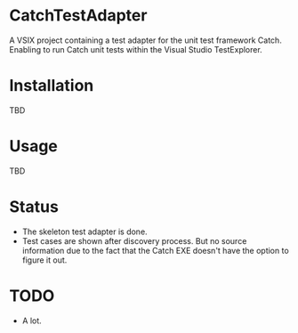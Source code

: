 CatchTestAdapter
======
A VSIX project containing a test adapter for the unit test framework Catch. Enabling to run Catch unit tests within the Visual Studio TestExplorer. 

Installation
============
TBD

Usage
=====
TBD

Status
======
- The skeleton test adapter is done.
- Test cases are shown after discovery process. But no source information due to the fact that the Catch EXE doesn't have the option to figure it out. 

TODO
====
- A lot. 
